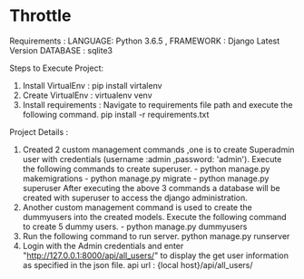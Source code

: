 # Throttle
Requirements :
LANGUAGE: Python 3.6.5 ,
FRAMEWORK : Django Latest Version
DATABASE : sqlite3

Steps to Execute Project:
1) Install VirtualEnv : pip install virtalenv
2) Create VirtualEnv : virtualenv venv
3) Install requirements : Navigate to requirements file path and execute the following command.
                pip install -r requirements.txt          

Project Details :
1) Created 2 custom management commands ,one is to create Superadmin user with 
credentials (username :admin ,password: 'admin'). Execute the following commands to create superuser.
        - python manage.py makemigrations
        - python manage.py migrate
        - python manage.py superuser
    After executing the above 3 commands a database will be created with superuser to access the django
    administration.
2) Another custom management command is used to create the dummyusers into the created models. Execute
the following command to create 5 dummy users.
        - python manage.py dummyusers
3) Run the following command to run server.
                python manage.py runserver
4) Login with the Admin credentials and enter "http://127.0.0.1:8000/api/all_users/" to display the 
get user information as specified in the json file.
            api url : {local host}/api/all_users/
      